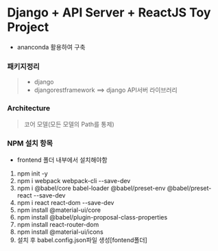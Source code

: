 # Django + API Server + ReactJS Toy Project

* ananconda 활용하여 구축 

### 패키지정리

> * django 
> * djangorestframework ==> django API서버 라이브러리


### Architecture

> 코어 모델(모든 모델의 Path를 통제)


### NPM 설치 항목
* frontend 폴더 내부에서 설치해야함
1. npm init -y
2. npm i webpack webpack-cli --save-dev
3. npm i @babel/core babel-loader @babel/preset-env @babel/preset-react --save-dev
4. npm i react react-dom --save-dev
5. npm install @material-ui/core
6. npm install @babel/plugin-proposal-class-properties
7. npm install react-router-dom
8. npm install @material-ui/icons
9. 설치 후 babel.config.json파일 생성[fontend폴더]



